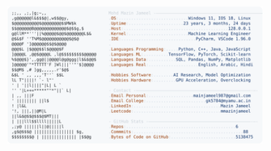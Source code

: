 <picture>
  <source srcset="https://raw.githubusercontent.com/mmazinjameel/mmazinjameel/main/dark_mode.svg?v=1740823750" media="(prefers-color-scheme: dark)">
  <img src="https://raw.githubusercontent.com/mmazinjameel/mmazinjameel/main/light_mode.svg?v=1740823750">
</picture>
